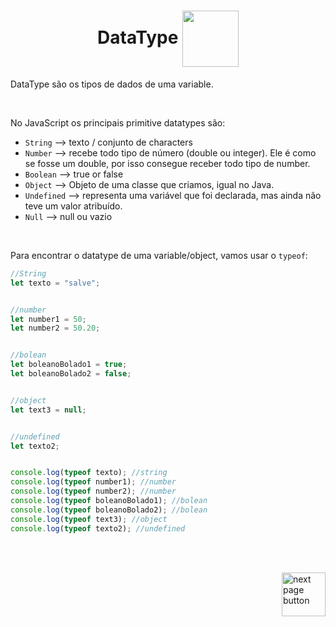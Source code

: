<h1 align="center"> DataType <img src="https://cdn-icons-png.flaticon.com/512/7020/7020002.png" alt="" width="90px" align="center"></h1>

DataType são os tipos de dados de uma variable.

<br>

No JavaScript os principais primitive datatypes são:

- `String` --> texto / conjunto de characters
- `Number` --> recebe todo tipo de número (double ou integer). Ele é como se fosse um double, por isso consegue receber todo tipo de number.
- `Boolean` --> true or false
- `Object` --> Objeto de uma classe que criamos, igual no Java.
- `Undefined` --> representa uma variável que foi declarada, mas ainda não teve um valor atribuído.
- `Null` --> null ou vazio

<br>

Para encontrar o datatype de uma variable/object, vamos usar o `typeof`:


```js
//String
let texto = "salve";


//number
let number1 = 50;
let number2 = 50.20;


//bolean
let boleanoBolado1 = true;
let boleanoBolado2 = false;


//object
let text3 = null;


//undefined
let texto2;


console.log(typeof texto); //string
console.log(typeof number1); //number
console.log(typeof number2); //number
console.log(typeof boleanoBolado1); //bolean
console.log(typeof boleanoBolado2); //bolean
console.log(typeof text3); //object
console.log(typeof texto2); //undefined
```


<br>
<br>

<!-- next page buttons -->
[<img src="https://img.icons8.com/?size=512&id=47092&format=png" alt="next page button" width="70px" align="right">](../2.datatypes/1.numbers.md)